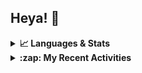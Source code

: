 ## Heya! 👋

<details>
  <summary><strong>📈 Languages & Stats</strong></summary>
  <img src="https://github-readme-stats.vercel.app/api?username=bunningss&show_icons=true&theme=dark&hide_border=true"
       alt="Tayef's GitHub stats" />
  <img src="https://github-readme-stats.vercel.app/api/top-langs/?username=bunningss&show_icons=true&theme=dark&hide_border=true&layout=compact&langs_count=5"
       alt="Tayef's Top GitHub Languages" />
</details>

<details>
<summary><strong> :zap: My Recent Activities </strong></summary>

<!-- ACTIVITY-LIST:START -->
- [bunningss pushed to master in bunningss/ngo](https://github.com/bunningss/ngo/compare/d208595975...7e30fa2739)
- [bunningss pushed to master in bunningss/ngo](https://github.com/bunningss/ngo/compare/5a4f2b8522...d208595975)
- [bunningss pushed to master in bunningss/ngo](https://github.com/bunningss/ngo/compare/225d3e3add...5a4f2b8522)
- [bunningss pushed to master in bunningss/ngo](https://github.com/bunningss/ngo/compare/53662ad73f...225d3e3add)
- [bunningss pushed to master in bunningss/ngo](https://github.com/bunningss/ngo/compare/d8091547f1...53662ad73f)
<!-- ACTIVITY-LIST:END -->

</details>
